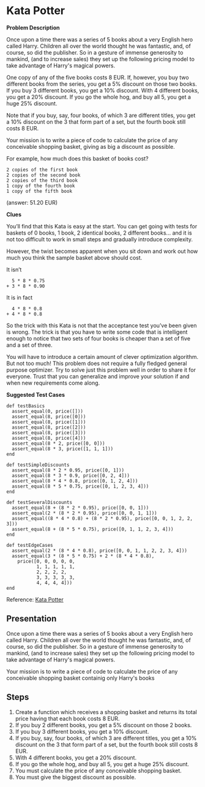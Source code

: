 # Kata Potter

**Problem Description**

Once upon a time there was a series of 5 books about a very English hero
called Harry. Children all over the world thought he was fantastic, and, of
course, so did the publisher. So in a gesture of immense generosity to
mankind, (and to increase sales) they set up the following pricing model to
take advantage of Harry's magical powers.

One copy of any of the five books costs 8 EUR. If, however, you buy two
different books from the series, you get a 5% discount on those two books.
If you buy 3 different books, you get a 10% discount. With 4 different books,
you get a 20% discount. If you go the whole hog, and buy all 5, you get a
huge 25% discount.

Note that if you buy, say, four books, of which 3 are different titles, you
get a 10% discount on the 3 that form part of a set, but the fourth book
still costs 8 EUR.

Your mission is to write a piece of code to calculate the price of any
conceivable shopping basket, giving as big a discount as possible.

For example, how much does this basket of books cost?

    2 copies of the first book
    2 copies of the second book
    2 copies of the third book
    1 copy of the fourth book
    1 copy of the fifth book

(answer: 51.20 EUR)

**Clues**

You’ll find that this Kata is easy at the start. You can get going with
tests for baskets of 0 books, 1 book, 2 identical books, 2 different
books... and it is not too difficult to work in small steps and gradually
introduce complexity.

However, the twist becomes apparent when you sit down and work out how
much you think the sample basket above should cost.

It isn’t 

      5 * 8 * 0.75
    + 3 * 8 * 0.90

It is in fact

      4 * 8 * 0.8
    + 4 * 8 * 0.8

So the trick with this Kata is not that the acceptance test you’ve been
given is wrong. The trick is that you have to write some code that is
intelligent enough to notice that two sets of four books is cheaper than
a set of five and a set of three.

You will have to introduce a certain amount of clever optimization
algorithm. But not too much! This problem does not require a fully
fledged general purpose optimizer. Try to solve just this problem well
in order to share it for everyone. Trust that you can generalize and
improve your solution if and when new requirements come along.

**Suggested Test Cases**

    def testBasics
      assert_equal(0, price([]))
      assert_equal(8, price([0]))
      assert_equal(8, price([1]))
      assert_equal(8, price([2]))
      assert_equal(8, price([3]))
      assert_equal(8, price([4]))
      assert_equal(8 * 2, price([0, 0]))
      assert_equal(8 * 3, price([1, 1, 1]))
    end
    
    def testSimpleDiscounts
      assert_equal(8 * 2 * 0.95, price([0, 1]))
      assert_equal(8 * 3 * 0.9, price([0, 2, 4]))
      assert_equal(8 * 4 * 0.8, price([0, 1, 2, 4]))
      assert_equal(8 * 5 * 0.75, price([0, 1, 2, 3, 4]))
    end
    
    def testSeveralDiscounts
      assert_equal(8 + (8 * 2 * 0.95), price([0, 0, 1]))
      assert_equal(2 * (8 * 2 * 0.95), price([0, 0, 1, 1]))
      assert_equal((8 * 4 * 0.8) + (8 * 2 * 0.95), price([0, 0, 1, 2, 2, 3]))
      assert_equal(8 + (8 * 5 * 0.75), price([0, 1, 1, 2, 3, 4]))
    end

    def testEdgeCases
      assert_equal(2 * (8 * 4 * 0.8), price([0, 0, 1, 1, 2, 2, 3, 4]))
      assert_equal(3 * (8 * 5 * 0.75) + 2 * (8 * 4 * 0.8), 
        price([0, 0, 0, 0, 0, 
               1, 1, 1, 1, 1, 
               2, 2, 2, 2, 
               3, 3, 3, 3, 3, 
               4, 4, 4, 4]))
    end

Reference: [Kata Potter][1]

## Presentation

Once upon a time there was a series of 5 books about a very English hero
called Harry. Children all over the world thought he was fantastic, and, of
course, so did the publisher. So in a gesture of immense generosity to
mankind, (and to increase sales) they set up the following pricing model to
take advantage of Harry's magical powers.

Your mission is to write a piece of code to calculate the price of any
conceivable shopping basket containig only Harry's books

## Steps

1.  Create a function which receives a shopping basket and returns its total
    price having that each book costs 8 EUR.
2.  If you buy 2 different books, you get a 5% discount on those 2 books. 
4.  If you buy 3 different books, you get a 10% discount.
5.  If you buy, say, four books, of which 3 are different titles, you get a
    10% discount on the 3 that form part of a set, but the fourth book still
    costs 8 EUR.
5.  With 4 different books, you get a 20% discount.
6.  If you go the whole hog, and buy all 5, you get a huge 25% discount.
7.  You must calculate the price of any conceivable shopping basket.
8.  You must give the biggest discount as possible.


[1]: http://codingdojo.org/cgi-bin/index.pl?KataPotter
